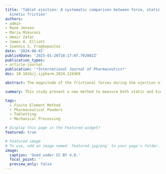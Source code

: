 ```yaml
---
title: 'Tablet ejection: A systematic comparison between force, static friction, and
  kinetic friction'
authors:
- admin
- René Jensen
- Maria Mikoroni
- Umair Zafar
- James A. Elliott
- Ioannis S. Fragkopoulos
date: '2024-08-01'
publishDate: '2025-01-26T18:17:07.792082Z'
publication_types:
- article-journal
publication: '*International Journal of Pharmaceutics*'
doi: 10.1016/j.ijpharm.2024.124369

abstract: The magnitude of the frictional forces during the ejection of porous pharmaceutical tablets plays an important role in determining the occurrence of tabletting defects. Here, we perform a systematic comparison between the maximum ejection force, static friction coefficient, and kinetic friction coefficient. All of these metrics have different physical meanings, corresponding to different stages of ejection. However, experimental limitations have previously complicated comparisons, as static and kinetic friction could not be measured simultaneously. This study presents a method for simultaneously measuring the maximum ejection force, static friction coefficient, and kinetic friction coefficient in situ during tablet ejection in routine compaction simulator experiments. Using this method, we performed a systematic comparison, including variations of (1) ejection speed, (2) compaction pressure, (3) material, and (4) lubrication method. The relative importance of each variable is discussed in detail, including how ejection speed alone can be a decisive factor in tablet chipping. The reliability of the newly developed method is supported by excellent agreement with previous studies and finite element method (FEM) simulations. Finally, we discuss the suitability of friction coefficients derived from Janssen–Walker theory and explanations for the phenomenon of die-wall static friction coefficients with apparent values far above unity.

summary: This study present a new method to measure both static and kinetic friction between the tablet and die wall during ejection.

tags:
  - Finite Element Method
  - Pharmaceutical Powders
  - Tabletting
  - Mechanical Processing

# Display this page in the Featured widget?
featured: true

# Featured image
# To use, add an image named `featured.jpg/png` to your page's folder.
image:
  caption: 'Used under CC BY 4.0.'
  focal_point: ''
  preview_only: false
---
```


